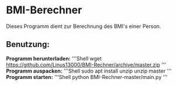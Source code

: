 # BMI-Berechner
Dieses Programm dient zur Berechnung des BMI's einer Person.

Benutzung: 
------------
**Programm herunterladen:**
'''Shell
wget https://github.com/Linus13000/BMI-Rechner/archive/master.zip
'''
**Programm auspacken:**
'''Shell
sudo apt install unzip
unzip master
'''
**Programm starten:**
'''Shell
python BMI-Rechner-master/main.py
'''
